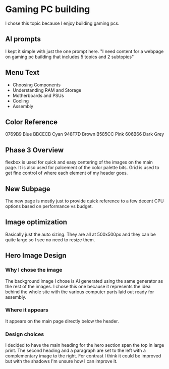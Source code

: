 # Gaming PC building
I chose this topic because I enjoy building gaming pcs.
## AI prompts
I kept it simple with just the one prompt here.
"I need content for a webpage on gaming pc building that includes 5 topics and 2 subtopics"

## Menu Text
* Choosing Components
* Understanding RAM and Storage
* Motherboards and PSUs
* Cooling
* Assembly

## Color Reference
0769B9 Blue
BBCECB Cyan
948F7D Brown
B585CC Pink
606B66 Dark Grey

## Phase 3 Overview
flexbox is used for quick and easy centering of the images on the main page. It is also used for palcement of the color palette bits.
Grid is used to get fine control of where each element of my header goes.
## New Subpage
The new page is mostly just to provide quick reference to a few decent CPU options based on performance vs budget.
## Image optimization
Basically just the auto sizing. They are all at 500x500px and they can be quite large so I see no need to resize them.

## Hero Image Design
### Why I chose the image
The background image I chose is AI generated using the same generator as the rest of the images. I chose this one because it represents the idea behind the whole site with the various computer parts laid out ready for assembly.
### Where it appears
It appears on the main page directly below the header.
### Design choices
I decided to have the main heading for the hero section span the top in large print. The second heading and a paragraph are set to the left with a complementary image to the right. For contrast I think it could be improved but with the shadows I'm unsure how I can improve it.